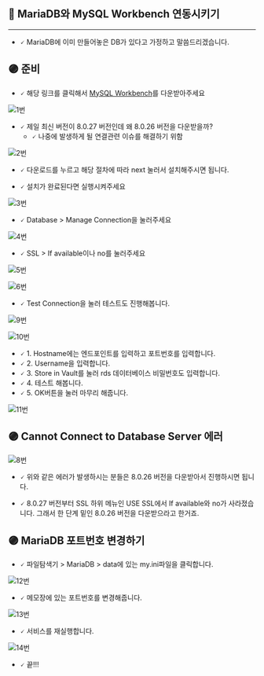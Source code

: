 ## 📌 MariaDB와 MySQL Workbench 연동시키기 
___

- 🗸 MariaDB에 이미 만들어놓은 DB가 있다고 가정하고 말씀드리겠습니다.

## 🟣 준비 

- 🗸 해당 링크를 클릭해서 [MySQL Workbench](https://dev.mysql.com/downloads/workbench/)를 다운받아주세요

![1번](https://user-images.githubusercontent.com/86590036/147380746-c205aebd-6e7e-4f8f-a62b-c621a29a53c4.JPG)


- 🗸 제일 최신 버전이 8.0.27 버전인데 왜 8.0.26 버전을 다운받을까? 
    - 🗸 나중에 발생하게 될 연결관련 이슈를 해결하기 위함 

![2번](https://user-images.githubusercontent.com/86590036/147380786-b507c197-3be6-4160-978a-4d3afb9b0b4c.JPG)

- 🗸 다운로드를 누르고 해당 절차에 따라 next 눌러서 설치해주시면 됩니다.

- 🗸 설치가 완료된다면 실행시켜주세요

![3번](https://user-images.githubusercontent.com/86590036/147380882-2e367c13-b692-47a3-a308-38e11428d266.jpg)

- 🗸 Database > Manage Connection을 눌러주세요

![4번](https://user-images.githubusercontent.com/86590036/147380924-3c845e12-cc3b-43d9-9ff3-b4b630bf4593.jpg)

- 🗸 SSL > If available이나 no를 눌러주세요

![5번](https://user-images.githubusercontent.com/86590036/147380987-2adc6327-75d9-479a-aa8b-5d37eadde405.jpg)

![6번](https://user-images.githubusercontent.com/86590036/147380988-53e77780-9fc8-4b82-aa8f-a519fd3572e9.jpg)

- 🗸 Test Connection을 눌러 테스트도 진행해봅니다.

![9번](https://user-images.githubusercontent.com/86590036/147381112-80661857-30d8-4e4f-b588-7804fc57cec2.jpg)

![10번](https://user-images.githubusercontent.com/86590036/147381204-906da875-49a5-47c9-9e96-bd7e56ce61d6.jpg)

- 🗸 1. Hostname에는 엔드포인트를 입력하고 포트번호를 입력합니다. 
- 🗸 2. Username을 입력합니다.
- 🗸 3. Store in Vault를 눌러 rds 데이터베이스 비밀번호도 입력합니다.
- 🗸 4. 테스트 해봅니다.
- 🗸 5. OK버튼을 눌러 마무리 해줍니다.

![11번](https://user-images.githubusercontent.com/86590036/147381273-ee6d6910-e323-493b-802d-7ef5f6ed0acd.jpg)


## 🟣 Cannot Connect to Database Server 에러

![8번](https://user-images.githubusercontent.com/86590036/147381034-3d7a9243-d145-40d2-b58f-f323b4401035.jpg)

- 🗸 위와 같은 에러가 발생하시는 분들은 8.0.26 버전을 다운받아서 진행하시면 됩니다.

- 🗸 8.0.27 버전부터 SSL 하위 메뉴인 USE SSL에서 If available와 no가 사라졌습니다. 그래서 한 단계 밑인 8.0.26 버전을 다운받으라고 한거죠.


## 🟣 MariaDB 포트번호 변경하기

- 🗸 파일탐색기 > MariaDB > data에 있는 my.ini파일을 클릭합니다.

![12번](https://user-images.githubusercontent.com/86590036/147381342-fdb98a27-2ae5-4643-9e66-6de1e1afcf58.jpg)

- 🗸 메모장에 있는 포트번호를 변경해줍니다.

![13번](https://user-images.githubusercontent.com/86590036/147381381-8dc32dde-c12d-4d40-8841-a36a53e53964.jpg)


- 🗸 서비스를 재실행합니다.

![14번](https://user-images.githubusercontent.com/86590036/147381412-20f02f0b-c4e1-4b7d-883f-e876b2932535.jpg)

- 🗸 끝!!!
